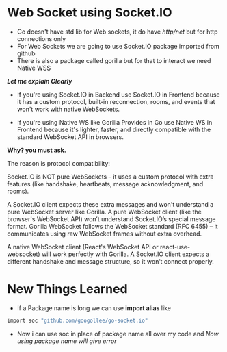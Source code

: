 # Web Socket using Socket.IO

- Go doesn't have std lib for Web sockets, it do have *http/net* but for http connections only
- For Web Sockets we are going to use Socket.IO package imported from github
- There is also a package called gorilla but for that to interact we need Native WSS

***Let me explain Clearly***

- If you're using Socket.IO in Backend use Socket.IO in Frontend because it has a custom protocol, built-in reconnection, rooms, and events that won't work with native WebSockets.

- If you're using Native WS like Gorilla Provides in Go use Native WS in Frontend because it's lighter, faster, and directly compatible with the standard WebSocket API in browsers.

**Why? you must ask.**

The reason is protocol compatibility:

Socket.IO is NOT pure WebSockets – it uses a custom protocol with extra features (like handshake, heartbeats, message acknowledgment, and rooms).

A Socket.IO client expects these extra messages and won't understand a pure WebSocket server like Gorilla.
A pure WebSocket client (like the browser's WebSocket API) won’t understand Socket.IO’s special message format.
Gorilla WebSocket follows the WebSocket standard (RFC 6455) – it communicates using raw WebSocket frames without extra overhead.

A native WebSocket client (React's WebSocket API or react-use-websocket) will work perfectly with Gorilla.
A Socket.IO client expects a different handshake and message structure, so it won’t connect properly.

# New Things Learned

- If a Package name is long we can use **import alias** like

```bash
import soc "github.com/googollee/go-socket.io"

```
- Now i can use soc in place of package name all over my code and *Now using package name will give error*